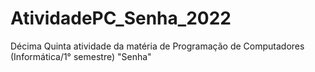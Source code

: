 # AtividadePC_Senha_2022
Décima Quinta atividade da matéria de Programação de Computadores (Informática/1° semestre) "Senha"
